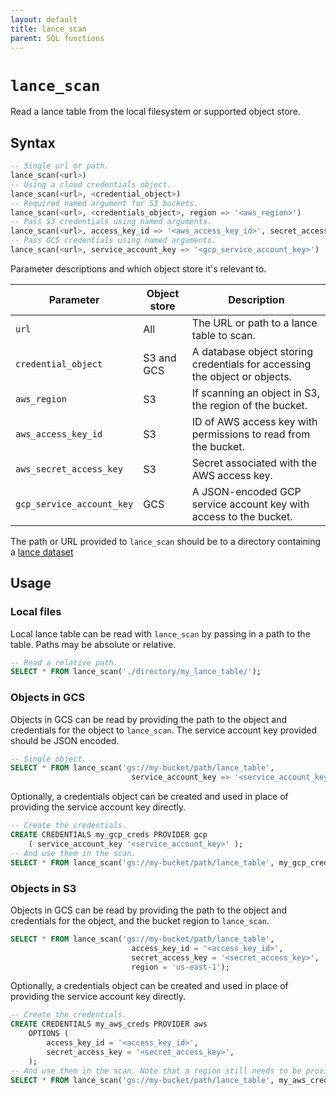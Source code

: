 ```yaml
---
layout: default
title: lance_scan
parent: SQL functions
---
```


# `lance_scan`

Read a lance table from the local filesystem or supported object store.

## Syntax

```sql
-- Single url or path.
lance_scan(<url>)
-- Using a cloud credentials object.
lance_scan(<url>, <credential_object>)
-- Required named argument for S3 buckets.
lance_scan(<url>, <credentials_object>, region => '<aws_region>')
-- Pass S3 credentials using named arguments.
lance_scan(<url>, access_key_id => '<aws_access_key_id>', secret_access_key => '<aws_secret_access_key>', region => '<aws_region>')
-- Pass GCS credentials using named arguments.
lance_scan(<url>, service_account_key => '<gcp_service_account_key>')
```

Parameter descriptions and which object store it's relevant to.

| Parameter                 | Object store | Description                                                                |
| ------------------------- | ------------ | -------------------------------------------------------------------------- |
| `url`                     | All          | The URL or path to a lance table to scan.                                  |
| `credential_object`       | S3 and GCS   | A database object storing credentials for accessing the object or objects. |
| `aws_region`              | S3           | If scanning an object in S3, the region of the bucket.                     |
| `aws_access_key_id`       | S3           | ID of AWS access key with permissions to read from the bucket.             |
| `aws_secret_access_key`   | S3           | Secret associated with the AWS access key.                                 |
| `gcp_service_account_key` | GCS          | A JSON-encoded GCP service account key with access to the bucket.          |

The path or URL provided to `lance_scan` should be to a directory containing a [lance dataset](https://lancedb.github.io/lance/format.html#dataset-directory)


## Usage

### Local files

Local lance table can be read with `lance_scan` by passing in a path to the
table. Paths may be absolute or relative.

```sql
-- Read a relative path.
SELECT * FROM lance_scan('./directory/my_lance_table/');
```

### Objects in GCS

Objects in GCS can be read by providing the path to the object and credentials
for the object to `lance_scan`. The service account key provided should be
JSON encoded.

```sql
-- Single object.
SELECT * FROM lance_scan('gs://my-bucket/path/lance_table',
                           service_account_key => '<service_account_key>');
```

Optionally, a credentials object can be created and used in place of providing
the service account key directly.

```sql
-- Create the credentials.
CREATE CREDENTIALS my_gcp_creds PROVIDER gcp
    ( service_account_key '<service_account_key>' );
-- And use them in the scan.
SELECT * FROM lance_scan('gs://my-bucket/path/lance_table', my_gcp_creds);
```

### Objects in S3

Objects in GCS can be read by providing the path to the object and credentials
for the object, and the bucket region to `lance_scan`.

```sql
SELECT * FROM lance_scan('gs://my-bucket/path/lance_table',
                           access_key_id = '<access_key_id>',
                           secret_access_key = '<secret_access_key>',
                           region = 'us-east-1');
```

Optionally, a credentials object can be created and used in place of providing
the service account key directly.

```sql
-- Create the credentials.
CREATE CREDENTIALS my_aws_creds PROVIDER aws
    OPTIONS (
        access_key_id = '<access_key_id>',
        secret_access_key = '<secret_access_key>',
    );
-- And use them in the scan. Note that a region still needs to be provided.
SELECT * FROM lance_scan('gs://my-bucket/path/lance_table', my_aws_creds, region => 'us-east-1');
```
